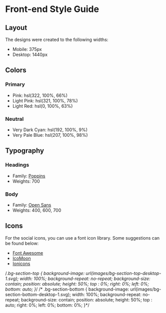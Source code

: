 # Front-end Style Guide

## Layout

The designs were created to the following widths:

- Mobile: 375px
- Desktop: 1440px

## Colors

### Primary

- Pink: hsl(322, 100%, 66%)
- Light Pink: hsl(321, 100%, 78%)
- Light Red: hsl(0, 100%, 63%)

### Neutral

- Very Dark Cyan: hsl(192, 100%, 9%)
- Very Pale Blue: hsl(207, 100%, 98%)

## Typography

### Headings

- Family: [Poppins](https://fonts.google.com/specimen/Poppins)
- Weights: 700

### Body

- Family: [Open Sans](https://fonts.google.com/specimen/Open+Sans)
- Weights: 400, 600, 700

## Icons

For the social icons, you can use a font icon library. Some suggestions can be found below:

- [Font Awesome](https://fontawesome.com/)
- [IcoMoon](https://icomoon.io/)
- [Ionicons](https://ionicons.com/)

/*.bg-section-top {
    background-image: url(images/bg-section-top-desktop-1.svg);
    width: 100%;
    background-repeat: no-repeat;
    background-size: contain;
    position: absolute;
    height: 50%;
    top : 0%;
    right: 0%;
    left: 0%;
    bottom: auto;
}*/
/*
.bg-section-bottom {
    background-image: url(images/bg-section-bottom-desktop-1.svg);
    width: 100%;
    background-repeat: no-repeat;
    background-size: contain;
    position: absolute;
    height: 50%;
    top : auto;
    right: 0%;
    left: 0%;
    bottom: 0%;
}*/